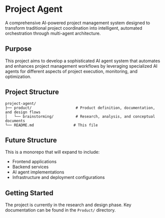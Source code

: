# Project Agent

A comprehensive AI-powered project management system designed to transform traditional project coordination into intelligent, automated orchestration through multi-agent architecture.

## Purpose

This project aims to develop a sophisticated AI agent system that automates and enhances project management workflows by leveraging specialized AI agents for different aspects of project execution, monitoring, and optimization.

## Project Structure

```
project-agent/
├── product/                    # Product definition, documentation, and design flows
│   └── brainstorming/          # Research, analysis, and conceptual documents
└── README.md                  # This file
```

## Future Structure

This is a monorepo that will expand to include:
- Frontend applications
- Backend services
- AI agent implementations
- Infrastructure and deployment configurations

## Getting Started

The project is currently in the research and design phase. Key documentation can be found in the `Product/` directory.
